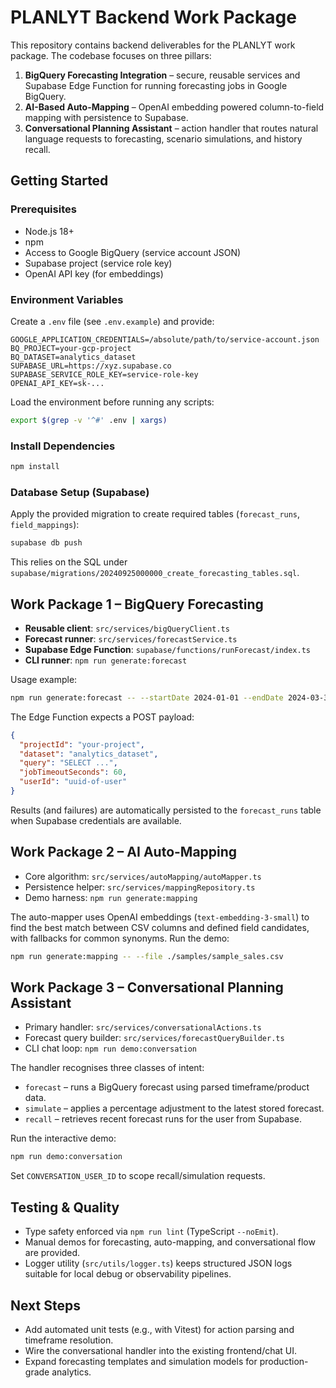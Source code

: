 # PLANLYT Backend Work Package

This repository contains backend deliverables for the PLANLYT work package. The codebase focuses on three pillars:

1. **BigQuery Forecasting Integration** – secure, reusable services and Supabase Edge Function for running forecasting jobs in Google BigQuery.
2. **AI-Based Auto-Mapping** – OpenAI embedding powered column-to-field mapping with persistence to Supabase.
3. **Conversational Planning Assistant** – action handler that routes natural language requests to forecasting, scenario simulations, and history recall.

## Getting Started

### Prerequisites

- Node.js 18+
- npm
- Access to Google BigQuery (service account JSON)
- Supabase project (service role key)
- OpenAI API key (for embeddings)

### Environment Variables

Create a `.env` file (see `.env.example`) and provide:

```
GOOGLE_APPLICATION_CREDENTIALS=/absolute/path/to/service-account.json
BQ_PROJECT=your-gcp-project
BQ_DATASET=analytics_dataset
SUPABASE_URL=https://xyz.supabase.co
SUPABASE_SERVICE_ROLE_KEY=service-role-key
OPENAI_API_KEY=sk-...
```

Load the environment before running any scripts:

```bash
export $(grep -v '^#' .env | xargs)
```

### Install Dependencies

```bash
npm install
```

### Database Setup (Supabase)

Apply the provided migration to create required tables (`forecast_runs`, `field_mappings`):

```bash
supabase db push
```

This relies on the SQL under `supabase/migrations/20240925000000_create_forecasting_tables.sql`.

## Work Package 1 – BigQuery Forecasting

- **Reusable client**: `src/services/bigQueryClient.ts`
- **Forecast runner**: `src/services/forecastService.ts`
- **Supabase Edge Function**: `supabase/functions/runForecast/index.ts`
- **CLI runner**: `npm run generate:forecast`

Usage example:

```bash
npm run generate:forecast -- --startDate 2024-01-01 --endDate 2024-03-31 --product "Widget A"
```

The Edge Function expects a POST payload:

```json
{
  "projectId": "your-project",
  "dataset": "analytics_dataset",
  "query": "SELECT ...",
  "jobTimeoutSeconds": 60,
  "userId": "uuid-of-user"
}
```

Results (and failures) are automatically persisted to the `forecast_runs` table when Supabase credentials are available.

## Work Package 2 – AI Auto-Mapping

- Core algorithm: `src/services/autoMapping/autoMapper.ts`
- Persistence helper: `src/services/mappingRepository.ts`
- Demo harness: `npm run generate:mapping`

The auto-mapper uses OpenAI embeddings (`text-embedding-3-small`) to find the best match between CSV columns and defined field candidates, with fallbacks for common synonyms. Run the demo:

```bash
npm run generate:mapping -- --file ./samples/sample_sales.csv
```

## Work Package 3 – Conversational Planning Assistant

- Primary handler: `src/services/conversationalActions.ts`
- Forecast query builder: `src/services/forecastQueryBuilder.ts`
- CLI chat loop: `npm run demo:conversation`

The handler recognises three classes of intent:

- `forecast` – runs a BigQuery forecast using parsed timeframe/product data.
- `simulate` – applies a percentage adjustment to the latest stored forecast.
- `recall` – retrieves recent forecast runs for the user from Supabase.

Run the interactive demo:

```bash
npm run demo:conversation
```

Set `CONVERSATION_USER_ID` to scope recall/simulation requests.

## Testing & Quality

- Type safety enforced via `npm run lint` (TypeScript `--noEmit`).
- Manual demos for forecasting, auto-mapping, and conversational flow are provided.
- Logger utility (`src/utils/logger.ts`) keeps structured JSON logs suitable for local debug or observability pipelines.

## Next Steps

- Add automated unit tests (e.g., with Vitest) for action parsing and timeframe resolution.
- Wire the conversational handler into the existing frontend/chat UI.
- Expand forecasting templates and simulation models for production-grade analytics.
